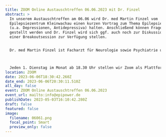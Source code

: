 ```yaml
---
title: ZOOM Online Austauschtreffen 06.06.2023 mit Dr. Finzel
abstract: >
  In unserem Austauschtreffen am 06.06 wird Dr. med Martin Finzel vom
  Epilepsiezentrum Kleinwachau einen kurzen Vortrag zum Thema Epilepsie & Psyche
  (u.a. Depressionen, Antidepressiva) halten. Anschließend können Fragen
  gestellt werden und Dr. Finzel wird sich ggf. auch noch zur Diskussion in
  einer Breakoutsession zur Verfügung stellen.


  Dr. med Martin Finzel ist Facharzt für Neurologie sowie Psychiatrie und Psychotherapie und Abteilungsarzt für Psychosomatische Epileptologie.



  Jeden 1. Dienstag im Monat ab 18.30 Uhr stellen wir Zoom als Plattform zum gemeinsamen Austausch zur Verfügung. Epilepsiebetroffene aller Altersgruppen sind dazu eingeladen. In der Regel gibt es einen Impulsvortrag zu einem zu ausgewählten Thema der Epilepsie, bspw. über neue Möglichkeiten der Behandlung oder Fortschritte in der Diagnostik. Im Anschluss wechseln die Teilnehmer in themenspezifische Breakoutsessions, um über alle verschiedenen Themen rund um Epilepsie, aber auch Privates zu diskutieren. Wir haben eine sehr lockere Atmosphäre und jeder kann kommen und gehen, wie und wann er Lust hat. Um mitzumachen ist allerdings zuvor eine Anmeldung per E-Mail notwendig.
location: ZOOM
date: 2023-06-06T18:30:42.260Z
date_end: 2023-06-06T20:30:11.510Z
all_day: false
event: ZOOM Online Austauschtreffen 06.06.2023
event_url: mailto:info@epipower.de
publishDate: 2023-05-03T16:10:42.280Z
draft: false
featured: false
image:
  filename: 06061.png
  focal_point: Smart
  preview_only: false
---
```

